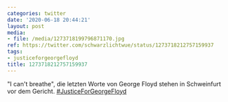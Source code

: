 ```yaml
---
categories: twitter
date: '2020-06-18 20:44:21'
layout: post
media:
- file: /media/1273718199796871170.jpg
ref: https://twitter.com/schwarzlichtwue/status/1273718212757159937
tags:
- justiceforgeorgefloyd
title: 1273718212757159937
---
```

"I can't breathe", die letzten Worte von George Floyd stehen in Schweinfurt vor dem Gericht. [#JusticeForGeorgeFloyd](/t/justiceforgeorgefloyd) 